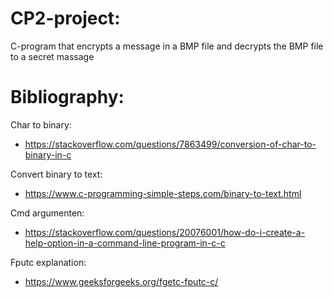 # CP2-project:

C-program that encrypts a message in a BMP file and decrypts the BMP file to a secret massage


# Bibliography: 

Char to binary:  
- https://stackoverflow.com/questions/7863499/conversion-of-char-to-binary-in-c 

Convert binary to text:
- https://www.c-programming-simple-steps.com/binary-to-text.html 

Cmd argumenten:
- https://stackoverflow.com/questions/20076001/how-do-i-create-a-help-option-in-a-command-line-program-in-c-c 

Fputc explanation:
- https://www.geeksforgeeks.org/fgetc-fputc-c/ 
